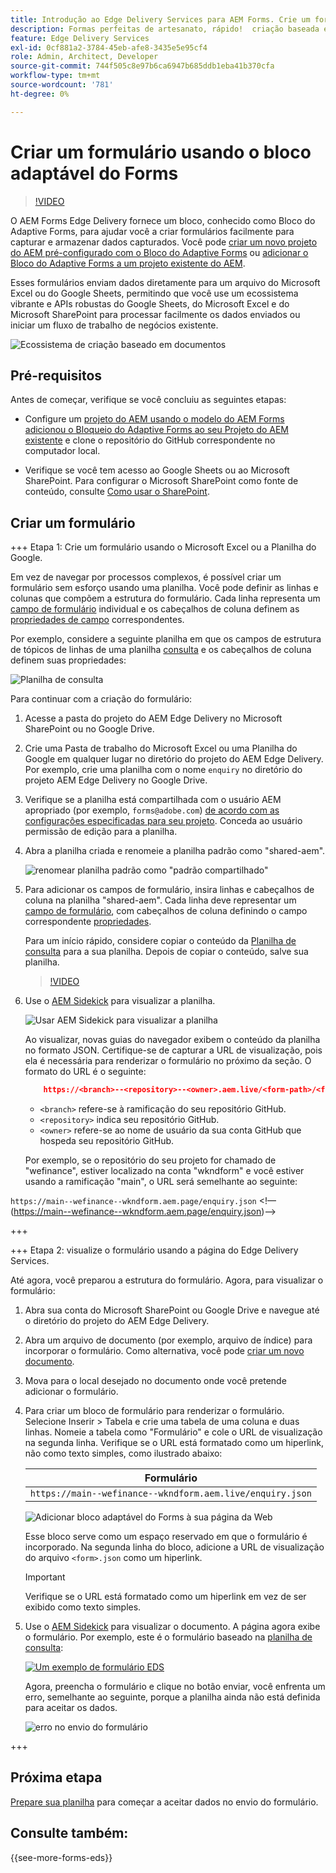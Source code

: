 ```yaml
---
title: Introdução ao Edge Delivery Services para AEM Forms. Crie um formulário.
description: Formas perfeitas de artesanato, rápido!  criação baseada em documentos do AEM Forms Edge Delivery = velocidade incrível e formulários compatíveis com SEO para usuários e mecanismos de pesquisa mais satisfeitos.
feature: Edge Delivery Services
exl-id: 0cf881a2-3784-45eb-afe8-3435e5e95cf4
role: Admin, Architect, Developer
source-git-commit: 744f505c8e97b6ca6947b685ddb1eba41b370cfa
workflow-type: tm+mt
source-wordcount: '781'
ht-degree: 0%

---
```


# Criar um formulário usando o bloco adaptável do Forms

>[!VIDEO](https://video.tv.adobe.com/v/3427881?quality=12&learn=on)

O AEM Forms Edge Delivery fornece um bloco, conhecido como Bloco do Adaptive Forms, para ajudar você a criar formulários facilmente para capturar e armazenar dados capturados. Você pode [criar um novo projeto do AEM pré-configurado com o Bloco do Adaptive Forms](/help/edge/docs/forms/tutorial.md#create-a-new-aem-project-pre-configured-with-adaptive-forms-block) ou [adicionar o Bloco do Adaptive Forms a um projeto existente do AEM](/help/edge/docs/forms/tutorial.md#add-adaptive-forms-block-to-your-existing-aem-project).

Esses formulários enviam dados diretamente para um arquivo do Microsoft Excel ou do Google Sheets, permitindo que você use um ecossistema vibrante e APIs robustas do Google Sheets, do Microsoft Excel e do Microsoft SharePoint para processar facilmente os dados enviados ou iniciar um fluxo de trabalho de negócios existente.

![Ecossistema de criação baseado em documentos](/help/edge/assets/document-based-authoring-workflow-create-form.png)


## Pré-requisitos

Antes de começar, verifique se você concluiu as seguintes etapas:

* Configure um [projeto do AEM usando o modelo do AEM Forms](/help/edge/docs/forms/tutorial.md#create-a-new-aem-project-pre-configured-with-adaptive-forms-block) [adicionou o Bloqueio do Adaptive Forms ao seu Projeto do AEM existente](/help/edge/docs/forms/tutorial.md#add-adaptive-forms-block-to-your-existing-aem-project) e clone o repositório do GitHub correspondente no computador local.
<!--In this document, the local folder of your Edge Delivery Services (EDS) project is referred as `[EDS Project repository]`.  -->
* Verifique se você tem acesso ao Google Sheets ou ao Microsoft SharePoint. Para configurar o Microsoft SharePoint como fonte de conteúdo, consulte [Como usar o SharePoint](https://www.aem.live/docs/setup-customer-sharepoint).



## Criar um formulário

<!--
+++ Step 1: Add the Adaptive Forms Block to your Edge Delivery Services (EDS) project.

The Adaptive  empowers users to create forms for an Edge Delivery Service Site. However, this block isn't included in the default AEM boilerplate (used to create an Edge Delivery Services project). To seamlessly integrate the Adaptive Forms Block into your Edge Delivery Services project:

1. **Clone the Adaptive Forms Block repository**: Clone the [Adaptive Forms Block repository](https://github.com/adobe-rnd/form-block) on your local machine. It contains the code to render the form on an EDS webpage. In this document, the local folder of your Forms Block repository is referred as `[Adaptive Forms Block repository]`.
2. **Locate the Adaptive Forms Block Repository:** Access the [Adaptive Forms Block repository]/blocks/src folder and copy its content. 

3. on your local machine and copy the `form` folder. 
4. **Paste the Adaptive Forms Block's code into your EDS Project:**
Navigate to the [EDS Project repository]/blocks/ folder on your local machine and create a 'form' folder. Paste the `[Adaptive Forms Block repository]/blocks/src content`, copied in perevious step to the `[EDS Project repository]/blocks/form` folder.
1. **Commit Changes to GitHub:** Check in the `[EDS Project repository]/blocks/form` folder and its underlying files to your Edge Delivery Services project on GitHub.

After completing these steps, the Adaptive Forms Block is successfully added to your Edge Delivery Services (EDS) project repository on GitHub. You can now create and add forms to a EDS Sites page.
 

**Troubleshooting GitHub build issues**

Ensure a smooth GitHub build process by addressing potential issues:

* **Resolve Module Path Error:**
    If you encounter the error "Unable to resolve path to module "'../../scripts/lib-franklin.js'", navigate to the [EDS Project]/blocks/forms/form.js file. Update the import statement by replacing the lib-franklin.js file with the aem.js file.

* **Handle Linting Errors:**
    Should you come across any linting errors, you can bypass them. Open the [EDS Project]/package.json file and modify the "lint" script from "lint": "npm run lint:js && npm run lint:css" to "lint": "echo 'skipping linting for now'". Save the file and commit the changes to your GitHub project. -->

+++ Etapa 1: Crie um formulário usando o Microsoft Excel ou a Planilha do Google.

Em vez de navegar por processos complexos, é possível criar um formulário sem esforço usando uma planilha. Você pode definir as linhas e colunas que compõem a estrutura do formulário. Cada linha representa um [campo de formulário](/help/edge/docs/forms/form-components.md#available-components) individual e os cabeçalhos de coluna definem as [propriedades de campo](/help/edge/docs/forms/form-components.md#components-properties) correspondentes.

Por exemplo, considere a seguinte planilha em que os campos de estrutura de tópicos de linhas de uma planilha [consulta](/help/edge/assets/enquiry.xlsx) e os cabeçalhos de coluna definem suas propriedades:

![Planilha de consulta](/help/edge/assets/enquiry-form-spreadsheet.png)

Para continuar com a criação do formulário:

1. Acesse a pasta do projeto do AEM Edge Delivery no Microsoft SharePoint ou no Google Drive.

1. Crie uma Pasta de trabalho do Microsoft Excel ou uma Planilha do Google em qualquer lugar no diretório do projeto do AEM Edge Delivery. Por exemplo, crie uma planilha com o nome `enquiry` no diretório do projeto AEM Edge Delivery no Google Drive.

   <!-- ![Sample Content on Google Drive](/help/edge/assets/upload-sample-files-to-your-content-folder.png)-->

1. Verifique se a planilha está compartilhada com o usuário AEM apropriado (por exemplo, `forms@adobe.com`) [de acordo com as configurações especificadas para seu projeto](https://www.aem.live/docs/setup-customer-sharepoint). Conceda ao usuário permissão de edição para a planilha.

1. Abra a planilha criada e renomeie a planilha padrão como &quot;shared-aem&quot;.

   ![renomear planilha padrão como &quot;padrão compartilhado&quot;](/help/edge/assets/rename-sheet-to-shared-default.png)

1. Para adicionar os campos de formulário, insira linhas e cabeçalhos de coluna na planilha &quot;shared-aem&quot;. Cada linha deve representar um [campo de formulário](/help/edge/docs/forms/form-components.md#available-components), com cabeçalhos de coluna definindo o campo correspondente [propriedades](/help/edge/docs/forms/form-components.md#components-properties).


   Para um início rápido, considere copiar o conteúdo da [Planilha de consulta](/help/edge/assets/enquiry.xlsx) para a sua planilha. Depois de copiar o conteúdo, salve sua planilha.

   >[!VIDEO](https://video.tv.adobe.com/v/3427468?quality=12&learn=on)


1. Use o [AEM Sidekick](https://www.aem.live/developer/tutorial#preview-and-publish-your-content) para visualizar a planilha.

   ![Usar AEM Sidekick para visualizar a planilha](/help/edge/assets/preview-form.png)

   Ao visualizar, novas guias do navegador exibem o conteúdo da planilha no formato JSON. Certifique-se de capturar a URL de visualização, pois ela é necessária para renderizar o formulário no próximo da seção. O formato do URL é o seguinte:


   ```JSON
       https://<branch>--<repository>--<owner>.aem.live/<form-path>/<form-file-name>.json
   ```

   * `<branch>` refere-se à ramificação do seu repositório GitHub.
   * `<repository>` indica seu repositório GitHub.
   * `<owner>` refere-se ao nome de usuário da sua conta GitHub que hospeda seu repositório GitHub.

   Por exemplo, se o repositório do seu projeto for chamado de &quot;wefinance&quot;, estiver localizado na conta &quot;wkndform&quot; e você estiver usando a ramificação &quot;main&quot;, o URL será semelhante ao seguinte:

`https://main--wefinance--wkndform.aem.page/enquiry.json`
&lt;!—(https://main--wefinance--wkndform.aem.page/enquiry.json)-->


+++

+++ Etapa 2: visualize o formulário usando a página do Edge Delivery Services.


Até agora, você preparou a estrutura do formulário. Agora, para visualizar o formulário:

1. Abra sua conta do Microsoft SharePoint ou Google Drive e navegue até o diretório do projeto do AEM Edge Delivery.



1. Abra um arquivo de documento (por exemplo, arquivo de índice) para incorporar o formulário. Como alternativa, você pode [criar um novo documento](/help/edge/assets/enquiry-form.docx).

1. Mova para o local desejado no documento onde você pretende adicionar o formulário.

1. Para criar um bloco de formulário para renderizar o formulário. Selecione Inserir > Tabela e crie uma tabela de uma coluna e duas linhas. Nomeie a tabela como &quot;Formulário&quot; e cole o URL de visualização na segunda linha. Verifique se o URL está formatado como um hiperlink, não como texto simples, como ilustrado abaixo:

   | Formulário |
   |---|
   | `https://main--wefinance--wkndform.aem.live/enquiry.json` |


   ![Adicionar bloco adaptável do Forms à sua página da Web](/help/edge/assets/enquiry-doc-to-embed-form.png)

   Esse bloco serve como um espaço reservado em que o formulário é incorporado. Na segunda linha do bloco, adicione a URL de visualização do arquivo `<form>.json` como um hiperlink.

   >[!IMPORTANT]
   >
   >
   > Verifique se o URL está formatado como um hiperlink em vez de ser exibido como texto simples.


1. Use o [AEM Sidekick](https://www.aem.live/developer/tutorial#preview-and-publish-your-content) para visualizar o documento. A página agora exibe o formulário. Por exemplo, este é o formulário baseado na [planilha de consulta](/help/edge/assets/enquiry-form.docx):


   [![Um exemplo de formulário EDS](/help/edge/assets/updated-form.png)](https://main--wefinance--wkndform.aem.page/enquiry-form)

   Agora, preencha o formulário e clique no botão enviar, você enfrenta um erro, semelhante ao seguinte, porque a planilha ainda não está definida para aceitar os dados.

   ![erro no envio do formulário](/help/edge/assets/form-error.png)

+++


## Próxima etapa

[Prepare sua planilha](/help/edge/docs/forms/submit-forms.md) para começar a aceitar dados no envio do formulário.


## Consulte também:

{{see-more-forms-eds}}
